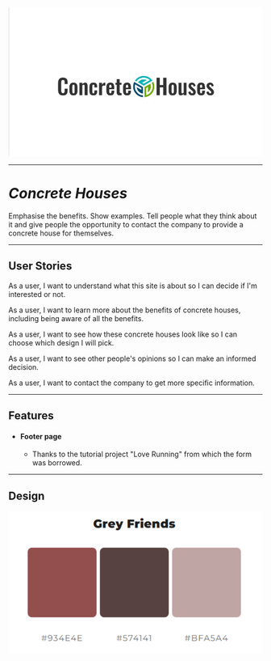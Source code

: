 ![Concrete Houses logo](documentation/logoai_com.jpg)

---
# *Concrete Houses*

Emphasise the benefits. Show examples. Tell people what they think about it and give people the opportunity to contact the company to provide a concrete house for themselves.

---
## User Stories
As a user, I want to understand what this site is about so I can decide if I'm interested or not.

As a user, I want to learn more about the benefits of concrete houses, including being aware of all the benefits.

As a user, I want to see how these concrete houses look like so I can choose which design I will pick.

As a user, I want to see other people's opinions so I can make an informed decision.

As a user, I want to contact the company to get more specific information.

---
## Features
+ #### Footer page

    - Thanks to the tutorial project "Love Running" from which the form was borrowed.
---
## Design

![Main Color](documentation/colors.PNG)
